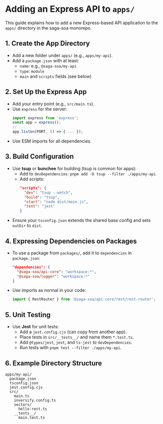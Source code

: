 # Adding an Express API to `apps/`

This guide explains how to add a new Express-based API application to the `apps/` directory in the saga-soa monorepo.

## 1. Create the App Directory

- Add a new folder under `apps/` (e.g., `apps/my-api`).
- Add a `package.json` with at least:
  - `name`: e.g., `@saga-soa/my-api`
  - `type`: `module`
  - `main` and `scripts` fields (see below)

## 2. Set Up the Express App

- Add your entry point (e.g., `src/main.ts`).
- Use `express` for the server:
  ```ts
  import express from 'express';
  const app = express();
  // ...
  app.listen(PORT, () => { ... });
  ```
- Use ESM imports for all dependencies.

## 3. Build Configuration

- Use **tsup** or **bunchee** for building (tsup is common for apps):
  - Add to `devDependencies`: `pnpm add -D tsup --filter ./apps/my-api`
  - Add scripts:
    ```json
    "scripts": {
      "dev": "tsup --watch",
      "build": "tsup",
      "start": "node dist/main.js",
      "test": "jest"
    }
    ```
- Ensure your `tsconfig.json` extends the shared base config and sets `outDir` to `dist`.

## 4. Expressing Dependencies on Packages

- To use a package from `packages/`, add it to `dependencies` in `package.json`:
  ```json
  "dependencies": {
    "@saga-soa/api-core": "workspace:*",
    "@saga-soa/logger": "workspace:*"
  }
  ```
- Use imports as normal in your code:
  ```ts
  import { RestRouter } from '@saga-soa/api-core/rest/rest-router';
  ```

## 5. Unit Testing

- Use **Jest** for unit tests:
  - Add a `jest.config.cjs` (can copy from another app).
  - Place tests in `src/__tests__/` and name them `*.test.ts`.
  - Add `@types/jest`, `jest`, and `ts-jest` to `devDependencies`.
  - Run tests with `pnpm test --filter ./apps/my-api`.

## 6. Example Directory Structure

```
apps/my-api/
  package.json
  tsconfig.json
  jest.config.cjs
  src/
    main.ts
    inversify.config.ts
    sectors/
      hello-rest.ts
    __tests__/
      main.test.ts
```
